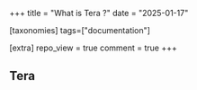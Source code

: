 +++
title = "What is Tera ?"
date = "2025-01-17"

[taxonomies]
tags=["documentation"]

[extra]
repo_view = true
comment = true
+++

## Tera
